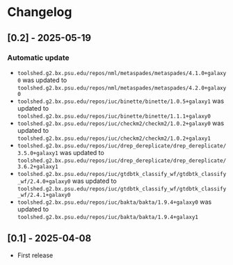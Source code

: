 # Changelog

## [0.2] - 2025-05-19

### Automatic update
- `toolshed.g2.bx.psu.edu/repos/nml/metaspades/metaspades/4.1.0+galaxy0` was updated to `toolshed.g2.bx.psu.edu/repos/nml/metaspades/metaspades/4.2.0+galaxy0`
- `toolshed.g2.bx.psu.edu/repos/iuc/binette/binette/1.0.5+galaxy1` was updated to `toolshed.g2.bx.psu.edu/repos/iuc/binette/binette/1.1.1+galaxy0`
- `toolshed.g2.bx.psu.edu/repos/iuc/checkm2/checkm2/1.0.2+galaxy0` was updated to `toolshed.g2.bx.psu.edu/repos/iuc/checkm2/checkm2/1.0.2+galaxy1`
- `toolshed.g2.bx.psu.edu/repos/iuc/drep_dereplicate/drep_dereplicate/3.5.0+galaxy1` was updated to `toolshed.g2.bx.psu.edu/repos/iuc/drep_dereplicate/drep_dereplicate/3.6.2+galaxy1`
- `toolshed.g2.bx.psu.edu/repos/iuc/gtdbtk_classify_wf/gtdbtk_classify_wf/2.4.0+galaxy0` was updated to `toolshed.g2.bx.psu.edu/repos/iuc/gtdbtk_classify_wf/gtdbtk_classify_wf/2.4.1+galaxy0`
- `toolshed.g2.bx.psu.edu/repos/iuc/bakta/bakta/1.9.4+galaxy0` was updated to `toolshed.g2.bx.psu.edu/repos/iuc/bakta/bakta/1.9.4+galaxy1`

## [0.1] - 2025-04-08

- First release
